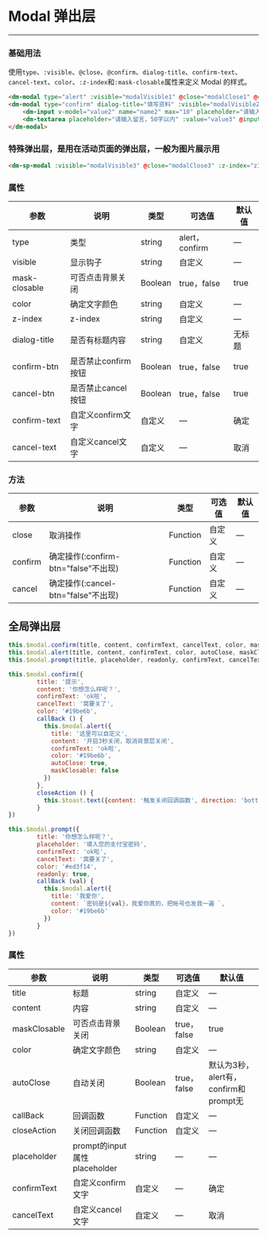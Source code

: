 # Modal 弹出层
----
### 基础用法
 使用```type```、```:visible```、```@close```、```@confirm```、```dialog-title```、```confirm-text```、```cancel-text```、```color```、```:z-index```和```:mask-closable```属性来定义 Modal 的样式。
``` html
<dm-modal type="alert" :visible="modalVisible1" @close="modalClose1" @confirm="modalOk1" dialog-title="提示" confirm-text="ok的啦" color="#19be6b" :z-index="zIndex" :mask-closable="false">点击背景功能关闭</dm-modal>
<dm-modal type="confirm" dialog-title="填写资料" :visible="modalVisible2" @close="modalClose2" @confirm="modalOk2" confirm-text="ok啦" cancel-text="窝要关了" color="#19be6b" :z-index="zIndex">
    <dm-input v-model="value2" name="name2" max="10" placeholder="请输入用户名" @blur="inputAction1" @focus="inputAction2"></dm-input>
    <dm-textarea placeholder="请输入留言，50字以内" :value="value3" @input="textareaAction3" max="50"></dm-textarea>
</dm-modal>
```

### 特殊弹出层，是用在活动页面的弹出层，一般为图片展示用
``` html
<dm-sp-modal :visible="modalVisible3" @close="modalClose3" :z-index="zIndex"><img src="https://m.360buyimg.com/n12/s750x750_jfs/t13243/363/119511899/34477/f555b966/5a03ffafNd99ceef4.jpg"/></dm-sp-modal>
```

### 属性
| 参数      | 说明    | 类型      | 可选值       | 默认值   |
|---------- |-------- |---------- |-------------  |-------- |
| type  | 类型   | string    |  alert，confirm  |     —    |
| visible     | 显示钩子   | string  | 自定义 |  —   |
| mask-closable | 可否点击背景关闭   | Boolean    | true，false |   true    |
| color     | 确定文字颜色   | string  | 自定义 |  —   |
| z-index     | z-index   | string  | 自定义 |  —   |
| dialog-title  | 是否有标题内容   | string  | 自定义 | 无标题  |
| confirm-btn   | 是否禁止confirm按钮   | Boolean  | true，false | true  |
| cancel-btn   | 是否禁止cancel按钮   | Boolean  | true，false | true  |
| confirm-text  | 自定义confirm文字  | 自定义  | — |  确定  |
| cancel-text   | 自定义cancel文字  | 自定义  | — |  取消  |

### 方法
| 参数      | 说明    | 类型      | 可选值       | 默认值   |
|---------- |-------- |---------- |-------------  |-------- |
| close     | 取消操作   | Function    |  自定义  |     —    |
| confirm     | 确定操作(:confirm-btn="false"不出现)   | Function  |  自定义  |  —   |
| cancel     | 确定操作(:cancel-btn="false"不出现)   | Function  |  自定义  |  —   |

##  
## 全局弹出层
``` js
this.$modal.confirm(title, content, confirmText, cancelText, color, maskClosable, callBack, closeAction)
this.$modal.alert(title, content, confirmText, color, autoClose, maskClosable, callBack)
this.$modal.prompt(title, placeholder, readonly, confirmText, cancelText, color, maskClosable, callBack, closeAction)

this.$modal.confirm({
        title: '提示',
        content: '你想怎么样呢？',
        confirmText: 'ok啦',
        cancelText: '窝要关了',
        color: '#19be6b',
        callBack () {
          this.$modal.alert({
            title: '这里可以自定义',
            content: '开启3秒关闭，取消背景层关闭',
            confirmText: 'ok啦',
            color: '#19be6b',
            autoClose: true,
            maskClosable: false
          })
        },
        closeAction () {
          this.$toast.text({content: '触发关闭回调函数', direction: 'bottom'})
        }
})

this.$modal.prompt({
        title: '你想怎么样呢？',
        placeholder: '填入您的支付宝密码',
        confirmText: 'ok啦',
        cancelText: '窝要关了',
        color: '#ed3f14',
        readonly: true,
        callBack (val) {
          this.$modal.alert({
            title: '我爱你',
            content: `密码是${val}，我爱你真的，把帐号也发我一遍 `,
            color: '#19be6b'
          })
        }
})
```

### 属性
| 参数      | 说明    | 类型      | 可选值       | 默认值   |
|---------- |-------- |---------- |-------------  |-------- |
| title  | 标题   | string    |  自定义  |   —    |
| content     | 内容   | string  | 自定义 |  —   |
| maskClosable   | 可否点击背景关闭   | Boolean    | true，false |   true    |
| color     | 确定文字颜色   | string  | 自定义 |  —   |
| autoClose    | 自动关闭   | Boolean  | true，false |  默认为3秒，alert有，confirm和prompt无   |
| callBack     | 回调函数   | Function  | 自定义 | —  |
| closeAction  | 关闭回调函数   | Function  | 自定义 | —  |
| placeholder  | prompt的input属性placeholder   | string  | — |  —  |
| confirmText  | 自定义confirm文字  | 自定义  | — |  确定  |
| cancelText  | 自定义cancel文字  | 自定义  | — |  取消  |